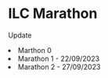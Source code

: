 # ILC Marathon
Update
<li>Marthon 0 </li>
<li>Marathon 1 - 22/09/2023</li>
<li>Marathon 2 - 27/09/2023</li>

